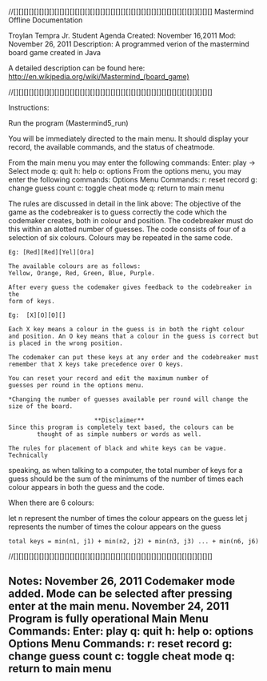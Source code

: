 //[][][][][][][][][][][][][][][][][][][][][][][][][][][][][][][][][][][][][][][]
Mastermind Offline Documentation

Troylan Tempra Jr.
Student Agenda
Created: November 16,2011
Mod: November 26, 2011
Description: A programmed verion of the mastermind board game created in Java

A detailed description can be found here:
http://en.wikipedia.org/wiki/Mastermind_(board_game)

//[][][][][][][][][][][][][][][][][][][][][][][][][][][][][][][][][][][][][][][]

Instructions:

Run the program (Mastermind5_run)

You will be immediately directed to the main menu. It should display your 
record, the available commands, and the status of cheatmode.

From the main menu you may enter the following commands:
		Enter: play -> Select mode
		q: quit
		h: help
		o: options
From the options menu, you may enter the following commands:
	Options Menu Commands:
		r: reset record
		g: change guess count
		c: toggle cheat mode
		q: return to main menu

The rules are discussed in detail in the link above:
	The objective of the game as the codebreaker is to guess correctly the code 
	which the codemaker creates, both in colour and position.
	The codebreaker must do this within an alotted number of guesses.
	The code consists of four of a selection of six colours. 
	Colours may be repeated in the same code.
	
	Eg: [Red][Red][Yel][Ora]
	
	The available colours are as follows: 
	Yellow, Orange, Red, Green, Blue, Purple.
	
	After every guess the codemaker gives feedback to the codebreaker in the 
	form of keys.
	
	Eg:  [X][O][O][] 
	
	Each X key means a colour in the guess is in both the right colour 
	and position. An O key means that a colour in the guess is correct but 
	is placed in the wrong position.
	
	The codemaker can put these keys at any order and the codebreaker must 
	remember that X keys take precedence over O keys.
	
	You can reset your record and edit the maximum number of 
	guesses per round in the options menu.
	
	*Changing the number of guesses available per round will change the 
	size of the board.
	
							**Disclaimer**
	Since this program is completely text based, the colours can be 
			thought of as simple numbers or words as well.

	The rules for placement of black and white keys can be vague. Technically
speaking, as when talking to a computer, the total number of keys for a guess
should be the sum of the minimums of the number of times each colour appears 
in both the guess and the code.

When there are 6 colours:

let n represent the number of times the colour appears on the guess
let j represents the number of times the colour appears on the guess

	total keys = min(n1, j1) + min(n2, j2) + min(n3, j3) ... + min(n6, j6)

//[][][][][][][][][][][][][][][][][][][][][][][][][][][][][][][][][][][][][][][]

Notes:
November 26, 2011
	Codemaker mode added.
	Mode can be selected after pressing enter at the main menu.
November 24, 2011
	Program is fully operational
	Main Menu Commands:
		Enter: play
		q: quit
		h: help
		o: options
	Options Menu Commands:
		r: reset record
		g: change guess count
		c: toggle cheat mode
		q: return to main menu
--------------------------------------------------------------------------------


